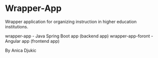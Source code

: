# Wrapper-App

Wrapper application for organizing instruction in higher education institutions.

wrapper-app - Java Spring Boot app (backend app)
wrapper-app-foront - Angular app (frontend app)

By Anica Djukic
